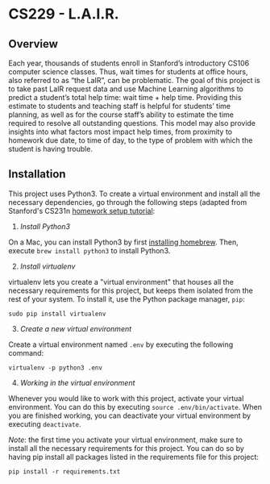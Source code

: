 # CS229 - L.A.I.R.

## Overview
Each year, thousands of students enroll in Stanford’s introductory CS106 computer science classes.  Thus, wait times for students at office hours, also referred to as “the LaIR”, can be problematic.  The goal of this project is to take past LaIR request data and use Machine Learning algorithms to predict a student’s total help time: wait time + help time. Providing this estimate to students and teaching staff is helpful for students’ time planning, as well as for the course staff’s ability to estimate the time required to resolve all outstanding questions.  This model may also provide insights into what factors most impact help times, from proximity to homework due date, to time of day, to the type of problem with which the student is having trouble.

## Installation
This project uses Python3.  To create a virtual environment and install all the necessary dependencies, go through the following steps (adapted from Stanford's CS231n [homework setup tutorial](https://cs231n.github.io/assignments2017/assignment1/):

1. *Install Python3*

On a Mac, you can install Python3 by first [installing homebrew](https://brew.sh).  Then, execute `brew install python3` to install Python3.

2. *Install virtualenv*

virtualenv lets you create a "virtual environment" that houses all the necessary requirements for this project, but keeps them isolated from the rest of your system.  To install it, use the Python package manager, `pip`:
```
sudo pip install virtualenv
```

3. *Create a new virtual environment*

Create a virtual environment named `.env` by executing the following command:
```
virtualenv -p python3 .env
```

4. *Working in the virtual environment*

Whenever you would like to work with this project, activate your virtual environment.  You can do this by executing `source .env/bin/activate`.  When you are finished working, you can deactivate your virtual environment by executing `deactivate`.

*Note*: the first time you activate your virtual environment, make sure to install all the necessary requirements for this project.  You can do so by having pip install all packages listed in the requirements file for this project:

```
pip install -r requirements.txt
```





